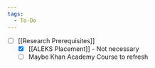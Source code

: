 ```yaml
---
tags:
  - To-Do
---
```


- [ ] [[Research Prerequisites]]
	- [x] [[ALEKS Placement]] - Not necessary
	- [ ] Maybe Khan Academy Course to refresh
